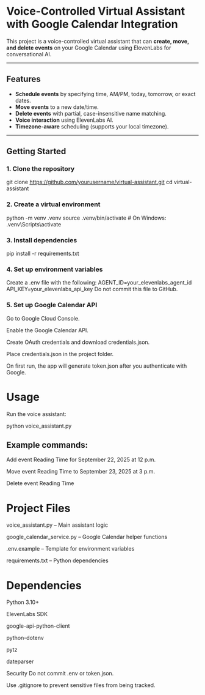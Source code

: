 # Voice-Controlled Virtual Assistant with Google Calendar Integration

This project is a voice-controlled virtual assistant that can **create, move, and delete events** on your Google Calendar using ElevenLabs for conversational AI.

---

## Features

- **Schedule events** by specifying time, AM/PM, today, tomorrow, or exact dates.  
- **Move events** to a new date/time.  
- **Delete events** with partial, case-insensitive name matching.  
- **Voice interaction** using ElevenLabs AI.  
- **Timezone-aware** scheduling (supports your local timezone).

---

## Getting Started

### 1. Clone the repository

git clone https://github.com/yourusername/virtual-assistant.git
cd virtual-assistant

### 2. Create a virtual environment

python -m venv .venv
source .venv/bin/activate   # On Windows: .venv\Scripts\activate

### 3. Install dependencies

pip install -r requirements.txt

### 4. Set up environment variables

Create a .env file with the following:
AGENT_ID=your_elevenlabs_agent_id
API_KEY=your_elevenlabs_api_key
Do not commit this file to GitHub.

### 5. Set up Google Calendar API
Go to Google Cloud Console.

Enable the Google Calendar API.

Create OAuth credentials and download credentials.json.

Place credentials.json in the project folder.

On first run, the app will generate token.json after you authenticate with Google.

# Usage
Run the voice assistant:

python voice_assistant.py

## Example commands:

Add event Reading Time for September 22, 2025 at 12 p.m.

Move event Reading Time to September 23, 2025 at 3 p.m.

Delete event Reading Time

# Project Files
voice_assistant.py – Main assistant logic

google_calendar_service.py – Google Calendar helper functions

.env.example – Template for environment variables

requirements.txt – Python dependencies

# Dependencies
Python 3.10+

ElevenLabs SDK

google-api-python-client

python-dotenv

pytz

dateparser

Security
Do not commit .env or token.json.

Use .gitignore to prevent sensitive files from being tracked.
